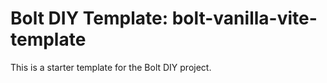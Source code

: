 # Bolt DIY Template: bolt-vanilla-vite-template

This is a starter template for the Bolt DIY project.

